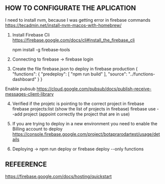 
## HOW TO CONFIGURATE THE APLICATION 

I need to install nvm, because I was getting error in firebase commands <br>
https://tecadmin.net/install-nvm-macos-with-homebrew/ 

1) Install Firebase Cli
    https://firebase.google.com/docs/cli#install_the_firebase_cli

    npm install -g firebase-tools 

2) Connecting to firebase
-> firebase login

3) Create the file firebase.json to deploy in firebase production 
{
  "functions": {
    "predeploy": [
      "npm run build"
    ],
    "source": "../functions-dashboard"
  }
}

Enable pubsub
https://cloud.google.com/pubsub/docs/publish-receive-messages-client-library

4) Verified if the projetc is pointing to the correct project in firebase 
firebase projects:list (show the list of projects in firebase)
firebase use --add project (appoint correctly the project that are in use)

5) If you are trying to deploy in a new environment you need to enable the Billing account to deploy
https://console.firebase.google.com/project/botaprarodartest/usage/details

6) Deploying 
-> npm run deploy or firebase deploy --only functions

## REFEERENCE
https://firebase.google.com/docs/hosting/quickstart
